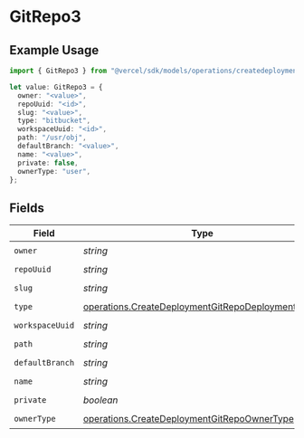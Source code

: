 # GitRepo3

## Example Usage

```typescript
import { GitRepo3 } from "@vercel/sdk/models/operations/createdeployment.js";

let value: GitRepo3 = {
  owner: "<value>",
  repoUuid: "<id>",
  slug: "<value>",
  type: "bitbucket",
  workspaceUuid: "<id>",
  path: "/usr/obj",
  defaultBranch: "<value>",
  name: "<value>",
  private: false,
  ownerType: "user",
};
```

## Fields

| Field                                                                                                                  | Type                                                                                                                   | Required                                                                                                               | Description                                                                                                            |
| ---------------------------------------------------------------------------------------------------------------------- | ---------------------------------------------------------------------------------------------------------------------- | ---------------------------------------------------------------------------------------------------------------------- | ---------------------------------------------------------------------------------------------------------------------- |
| `owner`                                                                                                                | *string*                                                                                                               | :heavy_check_mark:                                                                                                     | N/A                                                                                                                    |
| `repoUuid`                                                                                                             | *string*                                                                                                               | :heavy_check_mark:                                                                                                     | N/A                                                                                                                    |
| `slug`                                                                                                                 | *string*                                                                                                               | :heavy_check_mark:                                                                                                     | N/A                                                                                                                    |
| `type`                                                                                                                 | [operations.CreateDeploymentGitRepoDeploymentsType](../../models/operations/createdeploymentgitrepodeploymentstype.md) | :heavy_check_mark:                                                                                                     | N/A                                                                                                                    |
| `workspaceUuid`                                                                                                        | *string*                                                                                                               | :heavy_check_mark:                                                                                                     | N/A                                                                                                                    |
| `path`                                                                                                                 | *string*                                                                                                               | :heavy_check_mark:                                                                                                     | N/A                                                                                                                    |
| `defaultBranch`                                                                                                        | *string*                                                                                                               | :heavy_check_mark:                                                                                                     | N/A                                                                                                                    |
| `name`                                                                                                                 | *string*                                                                                                               | :heavy_check_mark:                                                                                                     | N/A                                                                                                                    |
| `private`                                                                                                              | *boolean*                                                                                                              | :heavy_check_mark:                                                                                                     | N/A                                                                                                                    |
| `ownerType`                                                                                                            | [operations.CreateDeploymentGitRepoOwnerType](../../models/operations/createdeploymentgitrepoownertype.md)             | :heavy_check_mark:                                                                                                     | N/A                                                                                                                    |